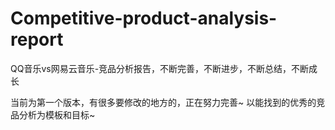 # Competitive-product-analysis-report
QQ音乐vs网易云音乐-竞品分析报告，不断完善，不断进步，不断总结，不断成长

当前为第一个版本，有很多要修改的地方的，正在努力完善~ 以能找到的优秀的竞品分析为模板和目标~
